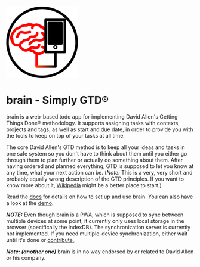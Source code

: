 ![](packages/frontend/public/android-icon-192x192.png)

# brain - Simply GTD®

brain is a web-based todo app for implementing David Allen's 
Getting Things Done® methodology. It supports assigning tasks 
with contexts, projects and tags, as well as start and due 
date, in order to provide you with the tools to keep on top
of your tasks at all time.

The core David Allen's GTD method is to keep all your ideas
and tasks in one safe system so you don't have to think about
them until you either go through them to plan further or actually
do something about them. After having ordered and planned 
everything, GTD is supposed to let you know at any time, what
your next action can be. (*Note:* This is a very, very short
and probably equally wrong description of the GTD principles.
If you want to know more about it, [Wikipedia](https://en.wikipedia.org/wiki/Getting_Things_Done)
might be a better place to start.)

Read the [docs](docs/index.md) for details on how to set up
and use brain. You can also have a look at the [demo](https://dernamenlose.github.io/brain/demo/).

***NOTE:*** Even though brain is a PWA, which is supposed to
sync between multiple devices at some point, it currently only
uses local storage in the browser (specifically the IndexDB).
The synchronization server is currently not implemented. If
you need multiple-device synchronization, either wait until it's
done or [contribute.](docs/contributing.md).

***Note: (another one)*** brain is in no way endorsed by or related
to David Allen or his company.
